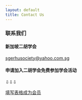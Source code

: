 ```yaml
---
layout: default
title: Contact Us
---
```

### 联系我们

#### 新加坡二胡学会

[sgerhusociety@yahoo.com.sg](mailto:sgerhusociety@yahoo.com.sg)

#### 申请加入二胡学会免费参加学会活动

⇩⇩⇩

[填写表格成为会员](https://docs.google.com/forms/d/e/1FAIpQLSdNB75n2WBfi-zNgvh3dFN_g6YdLgcQ-r7z-XS_pCQQ1UTpZA/viewform?fbclid=IwZXh0bgNhZW0CMTAAAR0r7iilpGqYUvpDKRSko2U10P5owFYwKeouCq6qyb2SB1TTpEm-GDC0ap4_aem_ZmFrZWR1bW15MTZieXRlcw)

